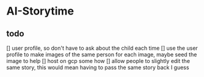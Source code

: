 # AI-Storytime

## todo
[] user profile, so don't have to ask about the child each time
[] use the user profile to make images of the same person for each image, maybe seed the image to help
[] host on gcp some how
[] allow people to slightly edit the same story, this would mean having to pass the same story back I guess
